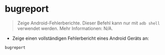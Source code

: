 # bugreport

> Zeige Android-Fehlerberichte.
> Dieser Befehl kann nur mit `adb shell` verwendet werden.
> Mehr Informationen: N/A.

- Zeige einen vollständigen Fehlerbericht eines Android Geräts an:

`bugreport`
